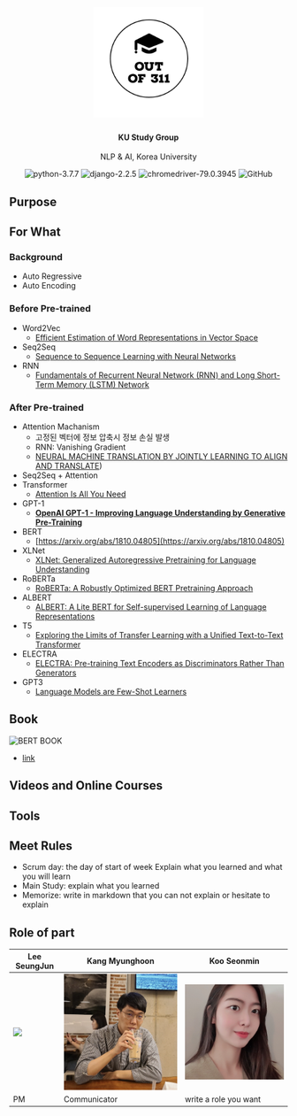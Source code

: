 <h1 align="center">
  <br>
  <a><img src="assets/out of 311-logos.png" alt="logo" width=200px></a>
</h1>

<h4 align="center">KU Study Group</h4>
<p align="center">NLP & AI, Korea University</p>

<p align="center">
    <img alt="python-3.7.7" src="https://img.shields.io/badge/NLP--blue"/>
    <img alt="django-2.2.5" src="https://img.shields.io/badge/Machine Learning--yellow"/>
    <img alt="chromedriver-79.0.3945" src="https://img.shields.io/badge/Math qin AI--blueviolet"/>
    <img alt="GitHub" src="https://img.shields.io/github/license/metterian/redbttn-seoul-studio"/>
</p>


## Purpose

## For What

### Background

- Auto Regressive
- Auto Encoding

### Before Pre-trained

- Word2Vec
  - [Efficient Estimation of Word Representations in Vector Space](https://arxiv.org/abs/1301.3781)
- Seq2Seq
  - [Sequence to Sequence Learning with Neural Networks](https://arxiv.org/abs/1409.3215)
- RNN
  - [Fundamentals of Recurrent Neural Network (RNN) and Long Short-Term Memory (LSTM) Network](https://arxiv.org/abs/1808.03314)

### After Pre-trained

- Attention Machanism
  - 고정된 벡터에 정보 압축시 정보 손실 발생
  - RNN: Vanishing Gradient
  - [NEURAL MACHINE TRANSLATION BY JOINTLY LEARNING TO ALIGN AND TRANSLATE](https://arxiv.org/pdf/1409.0473.pdf))
- Seq2Seq + Attention
- Transformer
  - [Attention Is All You Need](https://arxiv.org/abs/1706.03762)
- GPT-1
  - **[OpenAI GPT-1 - Improving Language Understanding by Generative Pre-Training](https://s3-us-west-2.amazonaws.com/openai-assets/research-covers/language-unsupervised/language_understanding_paper.pdf)**
- BERT
  - [https://arxiv.org/abs/1810.04805](https://arxiv.org/abs/1810.04805)
- XLNet
  - [XLNet: Generalized Autoregressive Pretraining for Language Understanding](https://arxiv.org/abs/1906.08237)
- RoBERTa
  - [RoBERTa: A Robustly Optimized BERT Pretraining Approach](https://arxiv.org/abs/1907.11692)
- ALBERT
  - [ALBERT: A Lite BERT for Self-supervised Learning of Language Representations](https://arxiv.org/abs/1909.11942)
- T5
  - [Exploring the Limits of Transfer Learning with a Unified Text-to-Text Transformer](https://arxiv.org/abs/1910.10683)
- ELECTRA
  - [ELECTRA: Pre-training Text Encoders as Discriminators Rather Than Generators](https://arxiv.org/abs/2003.10555)
- GPT3
  - [Language Models are Few-Shot Learners](https://arxiv.org/abs/2005.14165)



## Book
![BERT BOOK](https://books.google.co.kr/books/content?id=50zyzQEACAAJ&printsec=frontcover&img=1&zoom=1&imgtk=AFLRE71HM_XTVTIWBksRKgpSp-Ju0W5H48t05VKNNmc2L9QYKOb5gt6zWVnnsJZZ-cDaAaooJrRpbgTAi8u6JV2b_-XFCH486yeCMzbGYc75c8XvH_f86_xaOvtt3fRqvMOQSzSM4Xtj)

- [link](https://books.google.co.kr/books/about/Getting_Started_with_Google_BERT.html?id=50zyzQEACAAJ&source=kp_author_description&redir_esc=y)

## Videos and Online Courses



## Tools


## Meet Rules

- Scrum day: the day of start of week
  Explain what you learned and what you will learn
- Main Study: explain what you learned
- Memorize: write in markdown that you can not explain or hesitate to explain


## Role of part
Lee SeungJun | Kang Myunghoon | Koo Seonmin
---------|----------|---------
 ![](https://avatars.githubusercontent.com/u/15345023?v=4) | ![](assets/avatar2.png) | ![](assets/avatar3.jpeg)
 PM | Communicator | write a role you want


